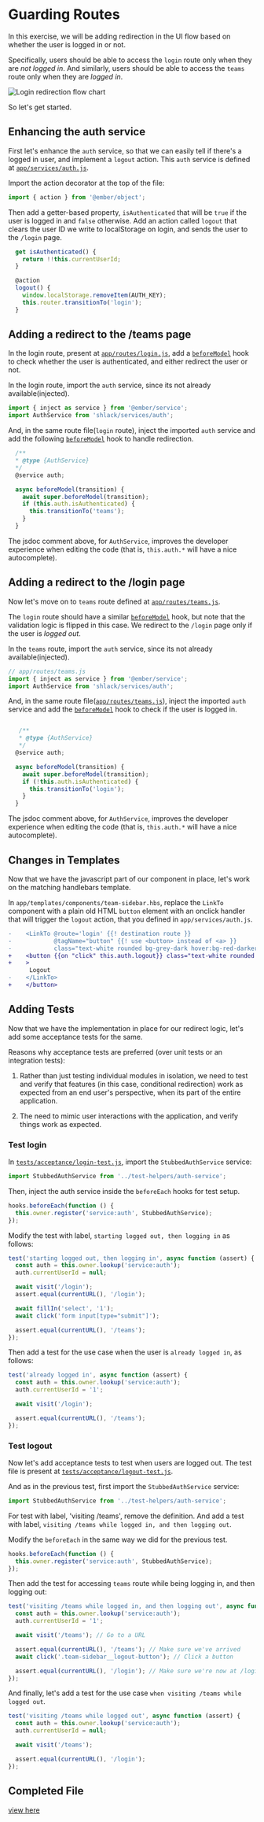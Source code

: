 # Guarding Routes

In this exercise, we will be adding redirection in the UI flow based on whether the user is logged in or not.

Specifically, users should be able to access the `login` route only when they are _not logged in_. And similarly, users should be able to access the `teams` route only when they are _logged in_.

![Login redirection flow chart](./img/12-guarding-routes/flow-chart.png)

So let's get started.

## Enhancing the auth service

First let's enhance the `auth` service, so that we can easily tell if there's a logged in user, and implement a `logout` action. This `auth` service is defined at [`app/services/auth.js`](../app/services/auth.js).

Import the action decorator at the top of the file:

```js
import { action } from '@ember/object';
```

Then add a getter-based property, `isAuthenticated` that will be `true` if the user is logged in and `false` otherwise. Add an action called `logout` that clears the user ID we write to localStorage on login, and sends the user to the `/login` page.

```js
  get isAuthenticated() {
    return !!this.currentUserId;
  }

  @action
  logout() {
    window.localStorage.removeItem(AUTH_KEY);
    this.router.transitionTo('login');
  }
```

## Adding a redirect to the /teams page

In the login route, present at [`app/routes/login.js`](../app/routes/login.js), add a [`beforeModel`](https://api.emberjs.com/ember/3.9/classes/Route/methods/beforeModel?anchor=beforeModel) hook to check whether the user is authenticated, and either redirect the user or not.

In the login route, import the `auth` service, since its not already available(injected).

```js
import { inject as service } from '@ember/service';
import AuthService from 'shlack/services/auth';
```

And, in the same route file(`login` route), inject the imported `auth` service and add the following [`beforeModel`](https://api.emberjs.com/ember/3.9/classes/Route/methods/beforeModel?anchor=beforeModel) hook to handle redirection.

```js
  /**
  * @type {AuthService}
  */
  @service auth;

  async beforeModel(transition) {
    await super.beforeModel(transition);
    if (this.auth.isAuthenticated) {
      this.transitionTo('teams');
    }
  }
```

The jsdoc comment above, for `AuthService`, improves the developer experience when editing the code (that is, `this.auth.*` will have a nice autocomplete).

## Adding a redirect to the /login page

Now let's move on to `teams` route defined at [`app/routes/teams.js`](../app/routes/teams.js).

The `login` route should have a similar [`beforeModel`]((https://api.emberjs.com/ember/3.9/classes/Route/methods/beforeModel?anchor=beforeModel)) hook, but note that the validation logic is flipped in this case. We redirect to the `/login` page only if the user is _logged out_.

In the `teams` route, import the `auth` service, since its not already available(injected).

```js
// app/routes/teams.js
import { inject as service } from '@ember/service';
import AuthService from 'shlack/services/auth';
```

And, in the same route file([`app/routes/teams.js`](../app/routes/teams.js)), inject the imported `auth` service and add the [`beforeModel`](<(https://api.emberjs.com/ember/3.9/classes/Route/methods/beforeModel?anchor=beforeModel)>) hook to check if the user is logged in.

```js

   /**
   * @type {AuthService}
   */
  @service auth;

  async beforeModel(transition) {
    await super.beforeModel(transition);
    if (!this.auth.isAuthenticated) {
      this.transitionTo('login');
    }
  }
```

The jsdoc comment above, for `AuthService`, improves the developer experience when editing the code (that is, `this.auth.*` will have a nice autocomplete).

## Changes in Templates

Now that we have the javascript part of our component in place, let's work on the matching handlebars template.

<!-- What is this inreference to - "for the same"  -->

In `app/templates/components/team-sidebar.hbs`, replace the `LinkTo` component with a plain old HTML `button` element with an onclick handler that will trigger the `logout` action, that you defined in `app/services/auth.js`.

```diff
-    <LinkTo @route='login' {{! destination route }}
-            @tagName="button" {{! use <button> instead of <a> }}
-            class="text-white rounded bg-grey-dark hover:bg-red-darker p-2 team-sidebar__logout-button" {{! HTML classes}}
+    <button {{on "click" this.auth.logout}} class="text-white rounded bg-grey-dark hover:bg-red-darker p-2 team-sidebar__logout-button"
+    >
      Logout
-    </LinkTo>
+    </button>
```

## Adding Tests

Now that we have the implementation in place for our redirect logic, let's add some acceptance tests for the same.

Reasons why acceptance tests are preferred (over unit tests or an integration tests):

1. Rather than just testing individual modules in isolation, we need to test and verify that features (in this case, conditional redirection) work as expected from an end user's perspective, when its part of the entire application.

2. The need to mimic user interactions with the application, and verify things work as expected.

### Test login

In [`tests/acceptance/login-test.js`](../tests/acceptance/login-test.js), import the `StubbedAuthService` service:

```js
import StubbedAuthService from '../test-helpers/auth-service';
```

Then, inject the auth service inside the `beforeEach` hooks for test setup.

```js
hooks.beforeEach(function () {
  this.owner.register('service:auth', StubbedAuthService);
});
```

Modify the test with label, `starting logged out, then logging in` as follows:

```js
test('starting logged out, then logging in', async function (assert) {
  const auth = this.owner.lookup('service:auth');
  auth.currentUserId = null;

  await visit('/login');
  assert.equal(currentURL(), '/login');

  await fillIn('select', '1');
  await click('form input[type="submit"]');

  assert.equal(currentURL(), '/teams');
});
```

Then add a test for the use case when the user is `already logged in`, as follows:

```js
test('already logged in', async function (assert) {
  const auth = this.owner.lookup('service:auth');
  auth.currentUserId = '1';

  await visit('/login');

  assert.equal(currentURL(), '/teams');
});
```

### Test logout

Now let's add acceptance tests to test when users are logged out. The test file is present at [`tests/acceptance/logout-test.js`](../tests/acceptance/logout-test.js).

And as in the previous test, first import the `StubbedAuthService` service:

```js
import StubbedAuthService from '../test-helpers/auth-service';
```

For test with label, 'visiting /teams', remove the definition.
And add a test with label, `visiting /teams while logged in, and then logging out`.

Modify the `beforeEach` in the same way we did for the previous test.

```js
hooks.beforeEach(function () {
  this.owner.register('service:auth', StubbedAuthService);
});
```

Then add the test for accessing `teams` route while being logging in, and then logging out:

```js
test('visiting /teams while logged in, and then logging out', async function (assert) {
  const auth = this.owner.lookup('service:auth');
  auth.currentUserId = '1';

  await visit('/teams'); // Go to a URL

  assert.equal(currentURL(), '/teams'); // Make sure we've arrived
  await click('.team-sidebar__logout-button'); // Click a button

  assert.equal(currentURL(), '/login'); // Make sure we're now at /login
});
```

And finally, let's add a test for the use case `when visiting /teams while logged out`.

```js
test('visiting /teams while logged out', async function (assert) {
  const auth = this.owner.lookup('service:auth');
  auth.currentUserId = null;

  await visit('/teams');

  assert.equal(currentURL(), '/login');
});
```

## Completed File

[view here](https://github.com/mike-north/ember-octane-workshop/commit/f695c3d1720150a066b055b317aaef679f4d4234)
